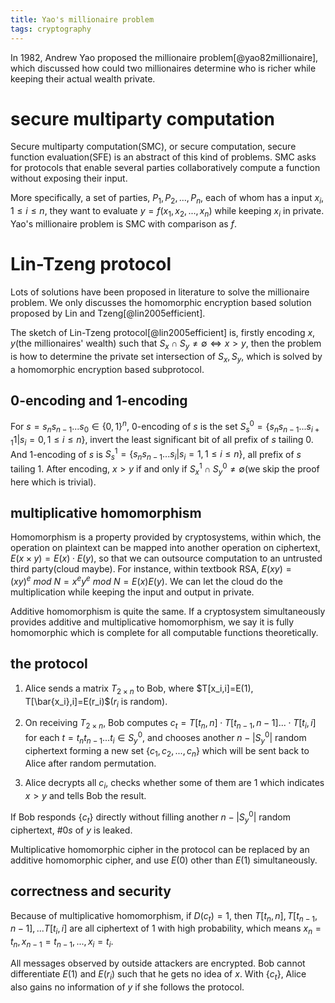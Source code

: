 ```yaml
---
title: Yao's millionaire problem
tags: cryptography
---
```


In 1982, Andrew Yao proposed the millionaire problem[@yao82millionaire], which discussed how could two millionaires determine who is richer while keeping their actual wealth private.

# secure multiparty computation

Secure multiparty computation(SMC), or secure computation, secure function evaluation(SFE) is an abstract of this kind of problems. SMC asks for protocols that enable several parties collaboratively compute a function without exposing their input.

More specifically, a set of parties, $P_1, P_2, ...,P_n$, each of whom has a input $x_i, 1\leq i \leq n$, they want to evaluate $y=f(x_1, x_2, ..., x_n)$ while keeping $x_i$ in private. Yao's millionaire problem is SMC with comparison as $f$.

# Lin-Tzeng protocol

Lots of solutions have been proposed in literature to solve the millionaire problem. We only discusses the homomorphic encryption based solution proposed by Lin and Tzeng[@lin2005efficient].

The sketch of Lin-Tzeng protocol[@lin2005efficient] is, firstly encoding $x,y$(the millionaires' wealth) such that $S_x\cap S_y\neq \emptyset \Leftrightarrow x>y$, then the problem is how to determine the private set intersection of $S_x,S_y$, which is solved by a homomorphic encryption based subprotocol.

## 0-encoding and 1-encoding

For $s=s_ns_{n-1}...s_0\in \{0,1\}^n$, 0-encoding of $s$ is the set $S_s^0=\{s_ns_{n-1}...s_{i+1}1|s_i=0, 1\leq i\leq n\}$, invert the least significant bit of all prefix of $s$ tailing 0. And 1-encoding of $s$ is $S_s^1=\{s_ns_{n-1}...s_{i}|s_i=1, 1\leq i\leq n\}$, all prefix of $s$ tailing 1. After encoding, $x\gt y$ if and only if $S_x^1\cap S_y^0\neq \emptyset$(we skip the proof here which is trivial).

## multiplicative homomorphism

Homomorphism is a property provided by cryptosystems, within which, the operation on plaintext can be mapped into another operation on ciphertext, $E(x\times y)=E(x)\cdot E(y)$, so that we can outsource computation to an untrusted third party(cloud maybe). For instance, within textbook RSA, $E(xy)=(xy)^e\ mod\ N=x^e y^e\ mod\ N=E(x)E(y)$. We can let the cloud do the multiplication while keeping the input and output in private.

Additive homomorphism is quite the same. If a cryptosystem simultaneously provides additive and multiplicative homomorphism, we say it is fully homomorphic which is complete for all computable functions theoretically.

## the protocol

1. Alice sends a matrix $T_{2\times n}$  to Bob, where $T[x_i,i]=E(1), T[\bar{x_i},i]=E(r_i)$($r_i$ is random).

2. On receiving $T_{2\times n}$, Bob computes $c_t=T[t_n,n]\cdot T[t_{n-1},n-1]...\cdot T[t_i, i]$ for each $t=t_nt_{n-1}...t_i\in S_y^0$, and chooses another $n-|S_y^0|$ random ciphertext forming a new set $\{c_1,c_2,...,c_n\}$ which will be sent back to Alice after random permutation.

3. Alice decrypts all $c_i$, checks whether some of them are $1$ which indicates $x\gt y$ and tells Bob the result.

If Bob responds $\{c_t\}$ directly without filling another $n-|S_y^0|$ random ciphertext, $\#0s$ of $y$ is leaked.

Multiplicative homomorphic cipher in the protocol can be replaced by an additive homomorphic cipher, and use $E(0)$ other than $E(1)$ simultaneously.

## correctness and security

Because of multiplicative homomorphism, if $D(c_t)=1$, then $T[t_n,n],T[t_{n-1},n-1],...T[t_i, i]$ are all ciphertext of $1$ with high probability, which means $x_n=t_n,x_{n-1}=t_{n-1},...,x_i=t_i$.

All messages observed by outside attackers are encrypted. Bob cannot differentiate $E(1)$ and $E(r_i)$ such that he gets no idea of $x$. With $\{c_t\}$, Alice also gains no information of $y$ if she follows the protocol.
